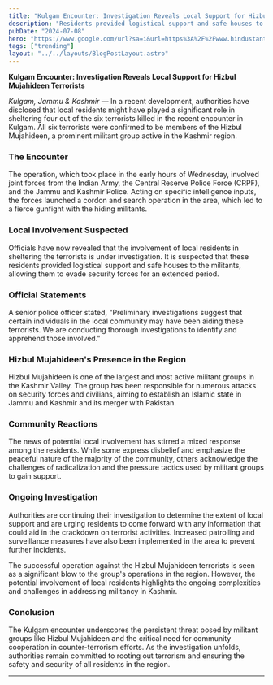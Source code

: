 ```yaml
---
title: "Kulgam Encounter: Investigation Reveals Local Support for Hizbul Mujahideen Terrorists"
description: "Residents provided logistical support and safe houses to the militants, allowing them to evade security forces for an extended period."
pubDate: "2024-07-08"
hero: "https://www.google.com/url?sa=i&url=https%3A%2F%2Fwww.hindustantimes.com%2Findia-news%2Fkulgam-4-terrorists-had-been-hiding-in-bunker-behind-wardrobe-video-surfaces-101720396494871.html&psig=AOvVaw1ELs9li_s4YZ2Dvt4GBmpC&ust=1720504189747000&source=images&cd=vfe&opi=89978449&ved=0CBUQjRxqFwoTCOD-4NvflocDFQAAAAAdAAAAABAQ"
tags: ["trending"]
layout: "../../layouts/BlogPostLayout.astro"
---
```

**Kulgam Encounter: Investigation Reveals Local Support for Hizbul Mujahideen Terrorists**

*Kulgam, Jammu & Kashmir* — In a recent development, authorities have disclosed that local residents might have played a significant role in sheltering four out of the six terrorists killed in the recent encounter in Kulgam. All six terrorists were confirmed to be members of the Hizbul Mujahideen, a prominent militant group active in the Kashmir region.

### The Encounter

The operation, which took place in the early hours of Wednesday, involved joint forces from the Indian Army, the Central Reserve Police Force (CRPF), and the Jammu and Kashmir Police. Acting on specific intelligence inputs, the forces launched a cordon and search operation in the area, which led to a fierce gunfight with the hiding militants.

### Local Involvement Suspected

Officials have now revealed that the involvement of local residents in sheltering the terrorists is under investigation. It is suspected that these residents provided logistical support and safe houses to the militants, allowing them to evade security forces for an extended period.

### Official Statements

A senior police officer stated, "Preliminary investigations suggest that certain individuals in the local community may have been aiding these terrorists. We are conducting thorough investigations to identify and apprehend those involved."

### Hizbul Mujahideen's Presence in the Region

Hizbul Mujahideen is one of the largest and most active militant groups in the Kashmir Valley. The group has been responsible for numerous attacks on security forces and civilians, aiming to establish an Islamic state in Jammu and Kashmir and its merger with Pakistan.

### Community Reactions

The news of potential local involvement has stirred a mixed response among the residents. While some express disbelief and emphasize the peaceful nature of the majority of the community, others acknowledge the challenges of radicalization and the pressure tactics used by militant groups to gain support.

### Ongoing Investigation

Authorities are continuing their investigation to determine the extent of local support and are urging residents to come forward with any information that could aid in the crackdown on terrorist activities. Increased patrolling and surveillance measures have also been implemented in the area to prevent further incidents.

The successful operation against the Hizbul Mujahideen terrorists is seen as a significant blow to the group's operations in the region. However, the potential involvement of local residents highlights the ongoing complexities and challenges in addressing militancy in Kashmir.

### Conclusion

The Kulgam encounter underscores the persistent threat posed by militant groups like Hizbul Mujahideen and the critical need for community cooperation in counter-terrorism efforts. As the investigation unfolds, authorities remain committed to rooting out terrorism and ensuring the safety and security of all residents in the region.

---